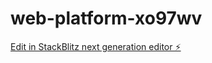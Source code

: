 # web-platform-xo97wv

[Edit in StackBlitz next generation editor ⚡️](https://stackblitz.com/~/github.com/Ajay20062/web-platform-xo97wv)